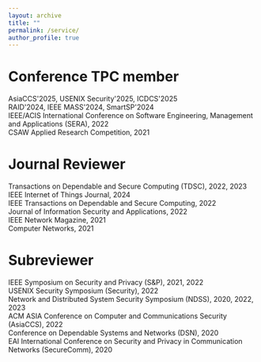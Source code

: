 ```yaml
---
layout: archive
title: ""
permalink: /service/
author_profile: true
---
```


Conference TPC member
======
AsiaCCS'2025, USENIX Security'2025, ICDCS'2025 <br/>
RAID'2024, IEEE MASS'2024, SmartSP'2024 <br/>
IEEE/ACIS International Conference on Software Engineering, Management and Applications (SERA), 2022 <br/>
CSAW Applied Research Competition, 2021

Journal Reviewer
======
Transactions on Dependable and Secure Computing (TDSC), 2022, 2023 <br/>
IEEE Internet of Things Journal, 2024 <br/>
IEEE Transactions on Dependable and Secure Computing, 2022 <br/>
Journal of Information Security and Applications, 2022 <br/>
IEEE Network Magazine, 2021 <br/>
Computer Networks, 2021

Subreviewer
======
IEEE Symposium on Security and Privacy (S&P), 2021, 2022 <br/>
USENIX Security Symposium (Security), 2022 <br/>
Network and Distributed System Security Symposium (NDSS), 2020, 2022, 2023 <br/>
ACM ASIA Conference on Computer and Communications Security (AsiaCCS), 2022 <br/>
Conference on Dependable Systems and Networks (DSN), 2020 <br/>
EAI International Conference on Security and Privacy in Communication Networks (SecureComm), 2020 <br/>

